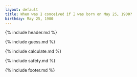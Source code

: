 ```yaml
---
layout: default
title: When was I conceived if I was born on May 25, 1900?
birthday: May 25, 1900
---
```


{% include header.md %}

{% include guess.md %}

{% include calculate.md %}

{% include safety.md %}

{% include footer.md %}



